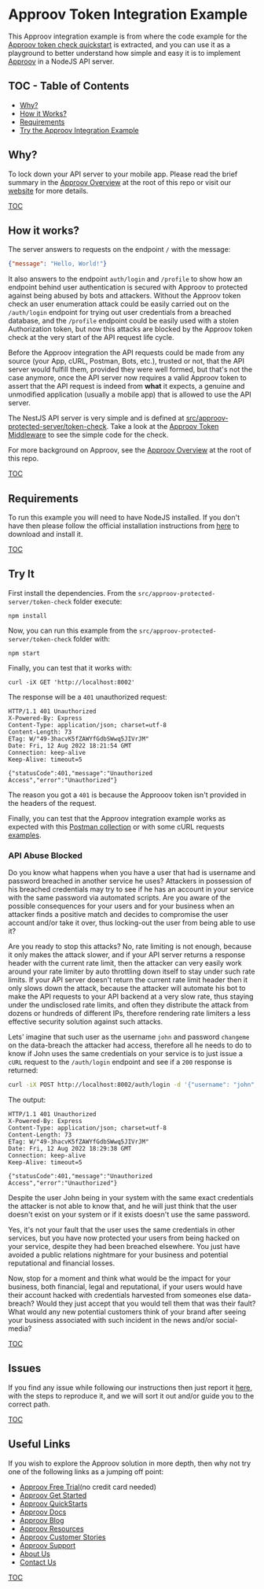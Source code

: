 # Approov Token Integration Example

This Approov integration example is from where the code example for the [Approov token check quickstart](/docs/APPROOV_TOKEN_QUICKSTART.md) is extracted, and you can use it as a playground to better understand how simple and easy it is to implement [Approov](https://approov.io) in a NodeJS API server.

## TOC - Table of Contents

* [Why?](#why)
* [How it Works?](#how-it-works)
* [Requirements](#requirements)
* [Try the Approov Integration Example](#try-the-approov-integration-example)


## Why?

To lock down your API server to your mobile app. Please read the brief summary in the [Approov Overview](/OVERVIEW.md#why) at the root of this repo or visit our [website](https://approov.io/product/) for more details.

[TOC](#toc---table-of-contents)

## How it works?

The server answers to requests on the endpoint `/` with the message:

```json
{"message": "Hello, World!"}
```

It also answers to the endpoint `auth/login` and `/profile` to show how an endpoint behind user authentication is secured with Approov to protected against being abused by bots and attackers. Without the Approov token check an user enumeration attack could be easily carried out on the `/auth/login` endpoint for trying out user credentials from a breached database, and the `/profile` endpoint could be easily used with a stolen Authorization token, but now this attacks are blocked by the Approov token check at the very start of the API request life cycle.

Before the Approov integration the API requests could be made from any source (your App, cURL, Postman, Bots, etc.), trusted or not, that the API server would fulfill them, provided they were well formed, but that's not the case anymore, once the API server now requires a valid Approov token to assert that the API request is indeed from **what** it expects, a genuine and unmodified application (usually a mobile app) that is allowed to use the API server.

The NestJS API server is very simple and is defined at [src/approov-protected-server/token-check](/src/approov-protected-server/token-check). Take a look at the [Approov Token Middleware](/src/approov-protected-server/token-check/src/middleware/approov-token.middleware.ts) to see the simple code for the check.

For more background on Approov, see the [Approov Overview](/OVERVIEW.md#how-it-works) at the root of this repo.



[TOC](#toc---table-of-contents)


## Requirements

To run this example you will need to have NodeJS installed. If you don't have then please follow the official installation instructions from [here](https://nodejs.org/en/download/) to download and install it.

[TOC](#toc---table-of-contents)


## Try It

First install the dependencies. From the `src/approov-protected-server/token-check` folder execute:

```text
npm install
```

Now, you can run this example from the `src/approov-protected-server/token-check` folder with:

```text
npm start
```

Finally, you can test that it works with:

```text
curl -iX GET 'http://localhost:8002'
```

The response will be a `401` unauthorized request:

```text
HTTP/1.1 401 Unauthorized
X-Powered-By: Express
Content-Type: application/json; charset=utf-8
Content-Length: 73
ETag: W/"49-3hacvK5fZAWYfGdbSWwq5JIVrJM"
Date: Fri, 12 Aug 2022 18:21:54 GMT
Connection: keep-alive
Keep-Alive: timeout=5

{"statusCode":401,"message":"Unauthorized Access","error":"Unauthorized"}
```

The reason you got a `401` is because the Approoov token isn't provided in the headers of the request.

Finally, you can test that the Approov integration example works as expected with this [Postman collection](/TESTING.md#testing-with-postman) or with some cURL requests [examples](/TESTING.md#testing-with-curl).

### API Abuse Blocked

Do you know what happens when you have a user that had is username and password breached in another service he uses? Attackers in possession of his breached credentials may try to see if he has an account in your service with the same password via automated scripts. Are you aware of the possible consequences for your users and for your business when an attacker finds a positive match and decides to compromise the user account and/or take it over, thus locking-out the user from being able to use it?

Are you ready to stop this attacks? No, rate limiting is not enough, because it only makes the attack slower, and if your API server returns a response header with the current rate limit, then the attacker can very easily work around your rate limiter by auto throttling down itself to stay under such rate limits. If your API server doesn't return the current rate limit header then it only slows down the attack, because the attacker will automate his bot to make the API requests to your API backend at a very slow rate, thus staying under the undisclosed rate limits, and often they distribute the attack from dozens or hundreds of different IPs, therefore rendering rate limiters a less effective security solution against such attacks.

Lets' imagine that such user as the username `john` and password `changeme` on the data-breach the attacker had access, therefore all he needs to do to know if John uses the same credentials on your service is to just issue a `cURL` request to the `/auth/login` endpoint and see if a `200` response is returned:

```bash
curl -iX POST http://localhost:8002/auth/login -d '{"username": "john", "password": "changeme"}' -H "Content-Type: application/json"
```

The output:

```text
HTTP/1.1 401 Unauthorized
X-Powered-By: Express
Content-Type: application/json; charset=utf-8
Content-Length: 73
ETag: W/"49-3hacvK5fZAWYfGdbSWwq5JIVrJM"
Date: Fri, 12 Aug 2022 18:29:38 GMT
Connection: keep-alive
Keep-Alive: timeout=5

{"statusCode":401,"message":"Unauthorized Access","error":"Unauthorized"}
```

Despite the user John being in your system with the same exact credentials the attacker is not able to know that, and he will just think that the user doesn't exist on your system or if it exists doesn't use the same password.

Yes, it's not your fault that the user uses the same credentials in other services, but you have now protected your users from being hacked on your service, despite they had been breached elsewhere. You just have avoided a public relations nightmare for your business and potential reputational and financial losses.

Now, stop for a moment and think what would be the impact for your business, both financial, legal and reputational, if your users would have their account hacked with credentials harvested from someones else data-breach? Would they just accept that you would tell them that was their fault? What would any new potential customers think of your brand after seeing your business associated with such incident in the news and/or social-media?

[TOC](#toc---table-of-contents)


## Issues

If you find any issue while following our instructions then just report it [here](https://github.com/approov/quickstart-nodejs-nestjs-token-check/issues), with the steps to reproduce it, and we will sort it out and/or guide you to the correct path.


[TOC](#toc---table-of-contents)


## Useful Links

If you wish to explore the Approov solution in more depth, then why not try one of the following links as a jumping off point:

* [Approov Free Trial](https://approov.io/signup)(no credit card needed)
* [Approov Get Started](https://approov.io/product/demo)
* [Approov QuickStarts](https://approov.io/docs/latest/approov-integration-examples/)
* [Approov Docs](https://approov.io/docs)
* [Approov Blog](https://approov.io/blog/)
* [Approov Resources](https://approov.io/resource/)
* [Approov Customer Stories](https://approov.io/customer)
* [Approov Support](https://approov.io/contact)
* [About Us](https://approov.io/company)
* [Contact Us](https://approov.io/contact)

[TOC](#toc---table-of-contents)
